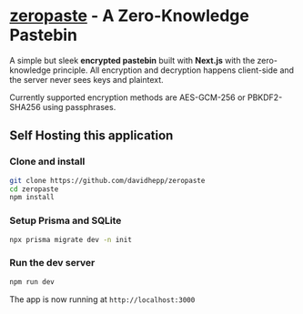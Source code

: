 # [zeropaste](https://paste.dasky.dev/) - A Zero-Knowledge Pastebin

A simple but sleek **encrypted pastebin** built with **Next.js** with the zero-knowledge principle.
All encryption and decryption happens client-side and the server never sees keys and plaintext.

Currently supported encryption methods are AES-GCM-256 or PBKDF2-SHA256 using passphrases.

## Self Hosting this application

### Clone and install

```bash
git clone https://github.com/davidhepp/zeropaste
cd zeropaste
npm install
```

### Setup Prisma and SQLite

```bash
npx prisma migrate dev -n init
```

### Run the dev server

```bash
npm run dev
```

The app is now running at `http://localhost:3000`
